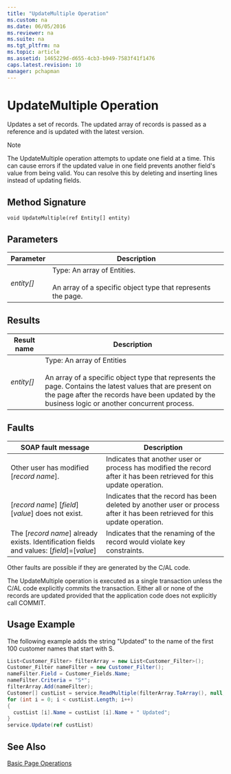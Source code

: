 ```yaml
---
title: "UpdateMultiple Operation"
ms.custom: na
ms.date: 06/05/2016
ms.reviewer: na
ms.suite: na
ms.tgt_pltfrm: na
ms.topic: article
ms.assetid: 1465229d-d655-4cb3-b949-7583f41f1476
caps.latest.revision: 10
manager: pchapman
---
```

# UpdateMultiple Operation
Updates a set of records. The updated array of records is passed as a reference and is updated with the latest version.  
  
> [!NOTE]  
>  The UpdateMultiple operation attempts to update one field at a time. This can cause errors if the updated value in one field prevents another field's value from being valid. You can resolve this by deleting and inserting lines instead of updating fields.  
  
## Method Signature  
 `void UpdateMultiple(ref Entity[] entity)`  
  
## Parameters  
  
|Parameter|Description|  
|---------------|-----------------|  
|*entity\[\]*|Type: An array of Entities.<br /><br /> An array of a specific object type that represents the page.|  
  
## Results  
  
|Result name|Description|  
|-----------------|-----------------|  
|*entity\[\]*|Type: An array of Entities<br /><br /> An array of a specific object type that represents the page. Contains the latest values that are present on the page after the records have been updated by the business logic or another concurrent process.|  
  
## Faults  
  
|SOAP fault message|Description|  
|------------------------|-----------------|  
|Other user has modified \[*record name*\].|Indicates that another user or process has modified the record after it has been retrieved for this update operation.|  
|\[*record name*\] \[*field*\] \[*value*\] does not exist.|Indicates that the record has been deleted by another user or process after it has been retrieved for this update operation.|  
|The \[*record name*\] already exists.  Identification fields and values: \[*field*\]\=\[*value*\]|Indicates that the renaming of the record would violate key constraints.|  
  
 Other faults are possible if they are generated by the C\/AL code.  
  
 The UpdateMultiple operation is executed as a single transaction unless the C\/AL code explicitly commits the transaction. Either all or none of the records are updated provided that the application code does not explicitly call COMMIT.  
  
## Usage Example  
 The following example adds the string "Updated" to the name of the first 100 customer names that start with S.  
  
```c#  
List<Customer_Filter> filterArray = new List<Customer_Filter>();  
Customer_Filter nameFilter = new Customer_Filter();  
nameFilter.Field = Customer_Fields.Name;  
nameFilter.Criteria = "S*";  
filterArray.Add(nameFilter);  
Customer[] custList = service.ReadMultiple(filterArray.ToArray(), null, 100);  
for (int i = 0; i < custList.Length; i++)  
{  
  custList [i].Name = custList [i].Name + " Updated";  
}  
service.Update(ref custList)   
```  
  
## See Also  
 [Basic Page Operations](Basic-Page-Operations.md)